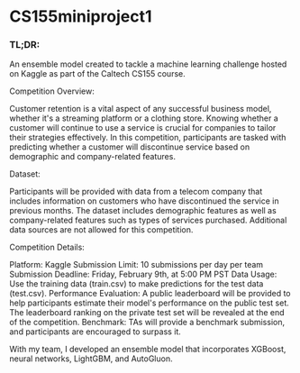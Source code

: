 # CS155miniproject1

### TL;DR:
An ensemble model created to tackle a machine learning challenge hosted on Kaggle as part of the Caltech CS155 course.



Competition Overview:

Customer retention is a vital aspect of any successful business model, whether it's a streaming platform or a clothing store. Knowing whether a customer will continue to use a service is crucial for companies to tailor their strategies effectively. In this competition, participants are tasked with predicting whether a customer will discontinue service based on demographic and company-related features.

Dataset:

Participants will be provided with data from a telecom company that includes information on customers who have discontinued the service in previous months. The dataset includes demographic features as well as company-related features such as types of services purchased. Additional data sources are not allowed for this competition.

Competition Details:

Platform: Kaggle
Submission Limit: 10 submissions per day per team
Submission Deadline: Friday, February 9th, at 5:00 PM PST
Data Usage: Use the training data (train.csv) to make predictions for the test data (test.csv).
Performance Evaluation: A public leaderboard will be provided to help participants estimate their model's performance on the public test set. The leaderboard ranking on the private test set will be revealed at the end of the competition.
Benchmark: TAs will provide a benchmark submission, and participants are encouraged to surpass it.


With my team, I developed an ensemble model that incorporates XGBoost, neural networks, LightGBM, and AutoGluon.

